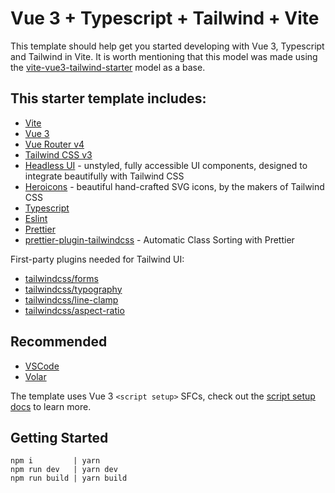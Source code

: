 # Vue 3 + Typescript + Tailwind + Vite

This template should help get you started developing with Vue 3, Typescript and Tailwind in Vite. 
It is worth mentioning that this model was made using the [vite-vue3-tailwind-starter](https://github.com/web2033/vite-vue3-tailwind-starter) model as a base.

## This starter template includes:

- [Vite](https://vitejs.dev/guide/)
- [Vue 3](https://staging.vuejs.org/guide/introduction.html)
- [Vue Router v4](https://github.com/vuejs/vue-router-next)
- [Tailwind CSS v3](https://tailwindcss.com/docs/configuration)
- [Headless UI](https://headlessui.dev/vue/menu) - unstyled, fully accessible UI components, designed to integrate beautifully with Tailwind CSS
- [Heroicons](https://github.com/tailwindlabs/heroicons#vue) - beautiful hand-crafted SVG icons, by the makers of Tailwind CSS
- [Typescript](https://www.typescriptlang.org/)
- [Eslint](https://eslint.org/docs/user-guide/getting-started)
- [Prettier](https://prettier.io/docs/en/install.html)
- [prettier-plugin-tailwindcss](https://tailwindcss.com/blog/automatic-class-sorting-with-prettier) - Automatic Class Sorting with Prettier

First-party plugins needed for Tailwind UI:

- [tailwindcss/forms](https://github.com/tailwindlabs/tailwindcss-forms)
- [tailwindcss/typography](https://tailwindcss.com/docs/typography-plugin)
- [tailwindcss/line-clamp](https://github.com/tailwindlabs/tailwindcss-line-clamp)
- [tailwindcss/aspect-ratio](https://github.com/tailwindlabs/tailwindcss-aspect-ratio)

## Recommended

- [VSCode](https://code.visualstudio.com/)
- [Volar](https://marketplace.visualstudio.com/items?itemName=johnsoncodehk.volar)

The template uses Vue 3 `<script setup>` SFCs, check out the [script setup docs](https://v3.vuejs.org/api/sfc-script-setup.html#sfc-script-setup) to learn more.

## Getting Started

```
npm i         | yarn
npm run dev   | yarn dev
npm run build | yarn build
```
